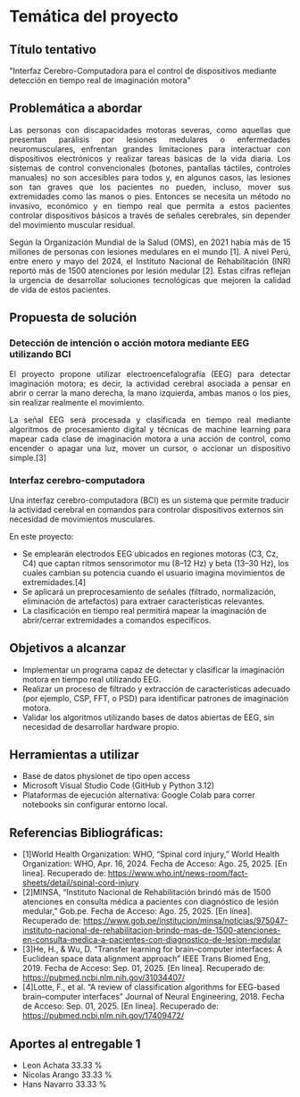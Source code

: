 # Temática del proyecto

## Título tentativo
"Interfaz Cerebro-Computadora para el control de dispositivos mediante detección en tiempo real de imaginación motora"

## Problemática a abordar
<div align="justify">
Las personas con discapacidades motoras severas, como aquellas que presentan parálisis por lesiones medulares o enfermedades neuromusculares, enfrentan grandes limitaciones para interactuar con dispositivos electrónicos y realizar tareas básicas de la vida diaria. Los sistemas de control convencionales (botones, pantallas táctiles, controles manuales) no son accesibles para todos y, en algunos casos, las lesiones son tan graves que los pacientes no pueden, incluso, mover sus extremidades como las manos o pies.
Entonces se necesita un método no invasivo, económico y en tiempo real que permita a estos pacientes controlar dispositivos básicos a través de señales cerebrales, sin depender del movimiento muscular residual.

Según la Organización Mundial de la Salud (OMS), en 2021 había más de 15 millones de personas con lesiones medulares en el mundo [1]. A nivel Perú, entre enero y mayo del 2024, el Instituto Nacional de Rehabilitación (INR) reportó más de 1500 atenciones por lesión medular [2]. Estas cifras reflejan la urgencia de desarrollar soluciones tecnológicas que mejoren la calidad de vida de estos pacientes.
</div>

## Propuesta de solución
### Detección de intención o acción motora mediante EEG utilizando BCI
<div align="justify">
El proyecto propone utilizar electroencefalografía (EEG) para detectar imaginación motora; es decir, la actividad cerebral asociada a pensar en abrir o cerrar la mano derecha, la mano izquierda, ambas manos o los pies, sin realizar realmente el movimiento.

La señal EEG será procesada y clasificada en tiempo real mediante algoritmos de procesamiento digital y técnicas de machine learning para mapear cada clase de imaginación motora a una acción de control, como encender o apagar una luz, mover un cursor, o accionar un dispositivo simple.[3]
</div>

### Interfaz cerebro-computadora 
Una interfaz cerebro-computadora (BCI) es un sistema que permite traducir la actividad cerebral en comandos para controlar dispositivos externos sin necesidad de movimientos musculares.

En este proyecto:

+ Se emplearán electrodos EEG ubicados en regiones motoras (C3, Cz, C4) que captan ritmos sensorimotor mu (8–12 Hz) y beta (13–30 Hz), los cuales cambian su potencia cuando el usuario imagina movimientos de extremidades.[4]
+ Se aplicará un preprocesamiento de señales (filtrado, normalización, eliminación de artefactos) para extraer características relevantes.
+ La clasificación en tiempo real permitirá mapear la imaginación de abrir/cerrar extremidades a comandos específicos.


## Objetivos a alcanzar

+ Implementar un programa capaz de detectar y clasificar la imaginación motora en tiempo real utilizando EEG.
+ Realizar un proceso de filtrado y extracción de características adecuado (por ejemplo, CSP, FFT, o PSD) para identificar patrones de imaginación motora.
+ Validar los algoritmos utilizando bases de datos abiertas de EEG, sin necesidad de desarrollar hardware propio.

## Herramientas a utilizar

+ Base de datos physionet de tipo open access
+ Microsoft Visual Studio Code (GitHub y Python 3.12)
+ Plataformas de ejecución alternativa: Google Colab para correr notebooks sin configurar entorno local.

## Referencias Bibliográficas: 
- [1]World Health Organization: WHO, “Spinal cord injury,” World Health Organization: WHO, Apr. 16, 2024. Fecha de Acceso: Ago. 25, 2025. [En linea]. Recuperado de: https://www.who.int/news-room/fact-sheets/detail/spinal-cord-injury
- [2]MINSA, “Instituto Nacional de Rehabilitación brindó más de 1500 atenciones en consulta médica a pacientes con diagnóstico de lesión medular,” Gob.pe. Fecha de Acceso: Ago. 25, 2025. [En línea]. Recuperado de: https://www.gob.pe/institucion/minsa/noticias/975047-instituto-nacional-de-rehabilitacion-brindo-mas-de-1500-atenciones-en-consulta-medica-a-pacientes-con-diagnostico-de-lesion-medular
- [3]He, H., & Wu, D. “Transfer learning for brain–computer interfaces: A Euclidean space data alignment approach” IEEE Trans Biomed Eng, 2019. Fecha de Acceso: Sep. 01, 2025. [En línea]. Recuperado de: https://pubmed.ncbi.nlm.nih.gov/31034407/
- [4]Lotte, F., et al. “A review of classification algorithms for EEG-based brain–computer interfaces” Journal of Neural Engineering, 2018. Fecha de Acceso: Sep. 01, 2025. [En línea]. Recuperado de: https://pubmed.ncbi.nlm.nih.gov/17409472/
  
## Aportes al entregable 1
- Leon Achata 33.33 %
- Nicolas Arango 33.33 %
- Hans Navarro 33.33 %
